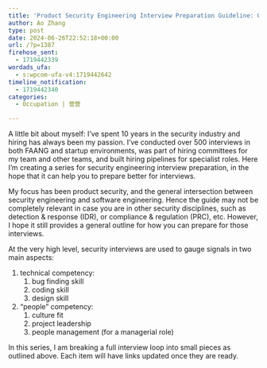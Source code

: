 ```yaml
---
title: 'Product Security Engineering Interview Preparation Guideline: 0/N'
author: Ao Zhang
type: post
date: 2024-06-26T22:52:18+00:00
url: /?p=1387
firehose_sent:
  - 1719442339
wordads_ufa:
  - s:wpcom-ufa-v4:1719442642
timeline_notification:
  - 1719442340
categories:
  - Occupation | 营营

---
```

A little bit about myself: I’ve spent 10 years in the security industry and hiring has always been my passion. I’ve conducted over 500 interviews in both FAANG and startup environments, was part of hiring committees for my team and other teams, and built hiring pipelines for specialist roles. Here I’m creating a series for security engineering interview preparation, in the hope that it can help you to prepare better for interviews.

My focus has been product security, and the general intersection between security engineering and software engineering. Hence the guide may not be completely relevant in case you are in other security disciplines, such as detection & response (IDR), or compliance & regulation (PRC), etc. However, I hope it still provides a general outline for how you can prepare for those interviews.

At the very high level, security interviews are used to gauge signals in two main aspects:

<ol class="wp-block-list">
  <li>
    technical competency: <ol class="wp-block-list">
      <li>
        bug finding skill
      </li>
      <li>
        coding skill
      </li>
      <li>
        design skill
      </li>
    </ol>
  </li>
  
  <li>
    “people” competency: <ol class="wp-block-list">
      <li>
        culture fit
      </li>
      <li>
        project leadership
      </li>
      <li>
        people management (for a managerial role)
      </li>
    </ol>
  </li>
</ol>

In this series, I am breaking a full interview loop into small pieces as outlined above. Each item will have links updated once they are ready.